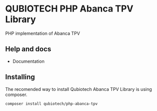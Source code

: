 # QUBIOTECH PHP Abanca TPV Library

PHP implementation of Abanca TPV

## Help and docs

- Documentation

## Installing

The recomended way to install Qubiotech Abanca TPV Library is using composer.

    composer install qubiotech/php-abanca-tpv
